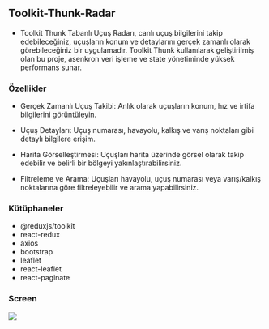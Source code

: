 ## Toolkit-Thunk-Radar

- Toolkit Thunk Tabanlı Uçuş Radarı, canlı uçuş bilgilerini takip edebileceğiniz, uçuşların konum ve detaylarını gerçek zamanlı olarak görebileceğiniz bir uygulamadır. Toolkit Thunk kullanılarak geliştirilmiş olan bu proje, asenkron veri işleme ve state yönetiminde yüksek performans sunar.

### Özellikler 

- Gerçek Zamanlı Uçuş Takibi: Anlık olarak uçuşların konum, hız ve irtifa bilgilerini görüntüleyin.

- Uçuş Detayları: Uçuş numarası, havayolu, kalkış ve varış noktaları gibi detaylı bilgilere erişim.

- Harita Görselleştirmesi: Uçuşları harita üzerinde görsel olarak takip edebilir ve belirli bir bölgeyi yakınlaştırabilirsiniz.

- Filtreleme ve Arama: Uçuşları havayolu, uçuş numarası veya varış/kalkış noktalarına göre filtreleyebilir ve arama yapabilirsiniz.

### Kütüphaneler

- @reduxjs/toolkit
- react-redux
- axios
- bootstrap
- leaflet
- react-leaflet
- react-paginate

### Screen

<img src="screen.gif" />
